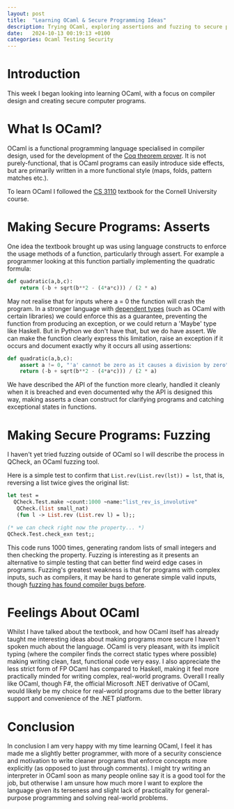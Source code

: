 ```yaml
---
layout: post
title:  "Learning OCaml & Secure Programming Ideas"
description: Trying OCaml, exploring assertions and fuzzing to secure programs
date:   2024-10-13 00:19:13 +0100
categories: Ocaml Testing Security
---
```


# Introduction
This week I began looking into learning OCaml, with a focus on compiler design and creating secure computer programs.

# What Is OCaml?
OCaml is a functional programming language specialised in compiler design, used for the development of the [Coq theorem prover](https://coq.inria.fr/). It is not purely-functional, that is OCaml programs can easily introduce side effects, but are primarily written in a more functional style (maps, folds, pattern matches etc.).

To learn OCaml I followed the [CS 3110](https://cs3110.github.io/textbook/cover.html) textbook for the Cornell University course.

# Making Secure Programs: Asserts
One idea the textbook brought up was using language constructs to enforce the usage methods of a function, particularly through assert. For example a programmer looking at this function partially implementing the quadratic formula:
```python
def quadratic(a,b,c):
    return (-b + sqrt(b**2 - (4*a*c))) / (2 * a)
```

May not realise that for inputs where a = 0 the function will crash the program. In a stronger language with [dependent types](https://en.wikipedia.org/wiki/Dependent_type?useskin=vector) (such as OCaml with certain libraries) we could enforce this as a guarantee, preventing the function from producing an exception, or we could return a 'Maybe' type like Haskell. But in Python we don't have that, but we do have assert. We can make the function clearly express this limitation, raise an exception if it occurs and document exactly why it occurs all using assertions:

```python
def quadratic(a,b,c):
    assert a != 0, "'a' cannot be zero as it causes a division by zero"
    return (-b + sqrt(b**2 - (4*a*c))) / (2 * a)
```

We have described the API of the function more clearly, handled it cleanly when it is breached and even documented why the API is designed this way, making asserts a clean construct for clarifying programs and catching exceptional states in functions.

# Making Secure Programs: Fuzzing
I haven't yet tried fuzzing outside of OCaml so I will describe the process in QCheck, an OCaml fuzzing tool.

Here is a simple test to confirm that ```List.rev(List.rev(lst)) = lst```, that is, reversing a list twice gives the original list:
```ocaml
let test =
  QCheck.Test.make ~count:1000 ~name:"list_rev_is_involutive"
   QCheck.(list small_nat)
   (fun l -> List.rev (List.rev l) = l);;

(* we can check right now the property... *)
QCheck.Test.check_exn test;;
```

This code runs 1000 times, generating random lists of small integers and then checking the property. Fuzzing is interesting as it presents an alternative to simple testing that can better find weird edge cases in programs. Fuzzing's greatest weakness is that for programs with complex inputs, such as compilers, it may be hard to generate simple valid inputs, though [fuzzing has found compiler bugs before](http://www.vegardno.net/2018/06/compiler-fuzzing.html).

# Feelings About OCaml
Whilst I have talked about the textbook, and how OCaml itself has already taught me interesting ideas about making programs more secure I haven't spoken much about the language. OCaml is very pleasant, with its implicit typing (where the compiler finds the correct static types where possible) making writing clean, fast, functional code very easy. I also appreciate the less strict form of FP OCaml has compared to Haskell, making it feel more practically minded for writing complex, real-world programs. Overall I really like OCaml, though F#, the official Microsoft .NET derivative of OCaml, would likely be my choice for real-world programs due to the better library support and convenience of the .NET platform.

# Conclusion
In conclusion I am very happy with my time learning OCaml, I feel it has made me a slightly better programmer, with more of a security conscience and motivation to write cleaner programs that enforce concepts more explicitly (as opposed to just through comments). I might try writing an interpreter in OCaml soon as many people online say it is a good tool for the job, but otherwise I am unsure how much more I want to explore the language given its terseness and slight lack of practicality for general-purpose programming and solving real-world problems.